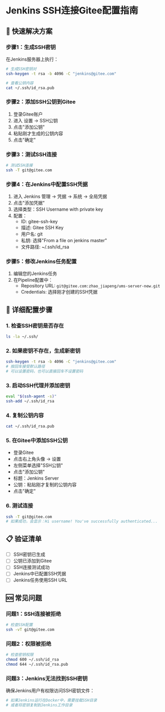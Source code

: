 # Jenkins SSH连接Gitee配置指南

## 🚀 快速解决方案

### 步骤1：生成SSH密钥
在Jenkins服务器上执行：
```bash
# 生成SSH密钥对
ssh-keygen -t rsa -b 4096 -C "jenkins@gitee.com"

# 查看公钥内容
cat ~/.ssh/id_rsa.pub
```

### 步骤2：添加SSH公钥到Gitee
1. 登录Gitee账户
2. 进入 设置 → SSH公钥
3. 点击"添加公钥"
4. 粘贴刚才生成的公钥内容
5. 点击"确定"

### 步骤3：测试SSH连接
```bash
# 测试SSH连接
ssh -T git@gitee.com
```

### 步骤4：在Jenkins中配置SSH凭据
1. 进入 Jenkins 管理 → 凭据 → 系统 → 全局凭据
2. 点击"添加凭据"
3. 选择类型：SSH Username with private key
4. 配置：
   - ID: gitee-ssh-key
   - 描述: Gitee SSH Key
   - 用户名: git
   - 私钥: 选择"From a file on jenkins master"
   - 文件路径: ~/.ssh/id_rsa

### 步骤5：修改Jenkins任务配置
1. 编辑您的Jenkins任务
2. 在Pipeline配置中：
   - Repository URL: `git@gitee.com:zhao_jiapeng/ums-server-new.git`
   - Credentials: 选择刚才创建的SSH凭据

## 🔧 详细配置步骤

### 1. 检查SSH密钥是否存在
```bash
ls -la ~/.ssh/
```

### 2. 如果密钥不存在，生成新密钥
```bash
ssh-keygen -t rsa -b 4096 -C "jenkins@gitee.com"
# 按回车接受默认路径
# 可以设置密码，也可以直接回车不设置密码
```

### 3. 启动SSH代理并添加密钥
```bash
eval "$(ssh-agent -s)"
ssh-add ~/.ssh/id_rsa
```

### 4. 复制公钥内容
```bash
cat ~/.ssh/id_rsa.pub
```

### 5. 在Gitee中添加SSH公钥
- 登录Gitee
- 点击右上角头像 → 设置
- 左侧菜单选择"SSH公钥"
- 点击"添加公钥"
- 标题：Jenkins Server
- 公钥：粘贴刚才复制的公钥内容
- 点击"确定"

### 6. 测试连接
```bash
ssh -T git@gitee.com
# 如果成功，会显示：Hi username! You've successfully authenticated...
```

## 📋 验证清单

- [ ] SSH密钥已生成
- [ ] 公钥已添加到Gitee
- [ ] SSH连接测试成功
- [ ] Jenkins中已配置SSH凭据
- [ ] Jenkins任务使用SSH URL

## 🆘 常见问题

### 问题1：SSH连接被拒绝
```bash
# 检查SSH配置
ssh -vT git@gitee.com
```

### 问题2：权限被拒绝
```bash
# 检查密钥权限
chmod 600 ~/.ssh/id_rsa
chmod 644 ~/.ssh/id_rsa.pub
```

### 问题3：Jenkins无法找到SSH密钥
确保Jenkins用户有权限访问SSH密钥文件：
```bash
# 如果Jenkins运行在Docker中，需要挂载SSH目录
# 或者将密钥复制到Jenkins工作目录
``` 